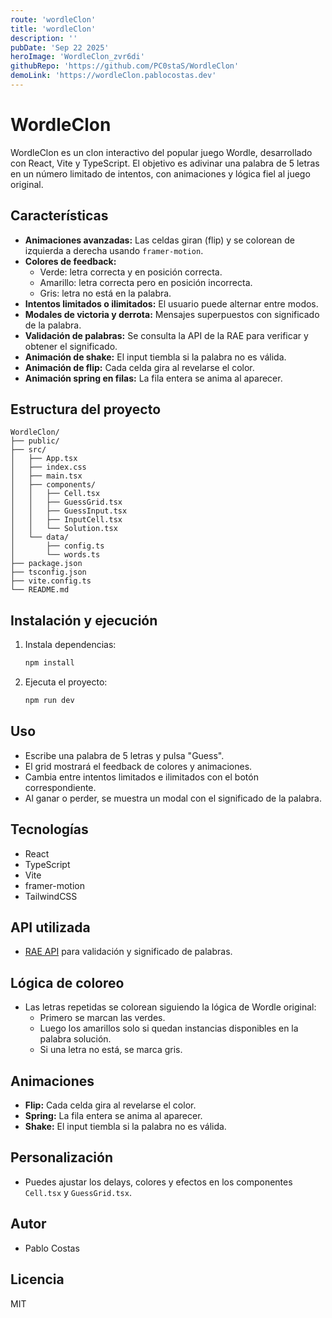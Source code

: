 ```yaml
---
route: 'wordleClon'
title: 'wordleClon'
description: ''
pubDate: 'Sep 22 2025'
heroImage: 'WordleClon_zvr6di'
githubRepo: 'https://github.com/PC0staS/WordleClon'
demoLink: 'https://wordleClon.pablocostas.dev'
---
```

# WordleClon

WordleClon es un clon interactivo del popular juego Wordle, desarrollado con React, Vite y TypeScript. El objetivo es adivinar una palabra de 5 letras en un número limitado de intentos, con animaciones y lógica fiel al juego original.

## Características

- **Animaciones avanzadas:** Las celdas giran (flip) y se colorean de izquierda a derecha usando `framer-motion`.
- **Colores de feedback:**
  - Verde: letra correcta y en posición correcta.
  - Amarillo: letra correcta pero en posición incorrecta.
  - Gris: letra no está en la palabra.
- **Intentos limitados o ilimitados:** El usuario puede alternar entre modos.
- **Modales de victoria y derrota:** Mensajes superpuestos con significado de la palabra.
- **Validación de palabras:** Se consulta la API de la RAE para verificar y obtener el significado.
- **Animación de shake:** El input tiembla si la palabra no es válida.
- **Animación de flip:** Cada celda gira al revelarse el color.
- **Animación spring en filas:** La fila entera se anima al aparecer.

## Estructura del proyecto

```
WordleClon/
├── public/
├── src/
│   ├── App.tsx
│   ├── index.css
│   ├── main.tsx
│   ├── components/
│   │   ├── Cell.tsx
│   │   ├── GuessGrid.tsx
│   │   ├── GuessInput.tsx
│   │   ├── InputCell.tsx
│   │   └── Solution.tsx
│   └── data/
│       ├── config.ts
│       └── words.ts
├── package.json
├── tsconfig.json
├── vite.config.ts
└── README.md
```

## Instalación y ejecución

1. Instala dependencias:
   ```bash
   npm install
   ```
2. Ejecuta el proyecto:
   ```bash
   npm run dev
   ```

## Uso

- Escribe una palabra de 5 letras y pulsa "Guess".
- El grid mostrará el feedback de colores y animaciones.
- Cambia entre intentos limitados e ilimitados con el botón correspondiente.
- Al ganar o perder, se muestra un modal con el significado de la palabra.

## Tecnologías

- React
- TypeScript
- Vite
- framer-motion
- TailwindCSS

## API utilizada

- [RAE API](https://rae-api.com/) para validación y significado de palabras.

## Lógica de coloreo

- Las letras repetidas se colorean siguiendo la lógica de Wordle original:
  - Primero se marcan las verdes.
  - Luego los amarillos solo si quedan instancias disponibles en la palabra solución.
  - Si una letra no está, se marca gris.

## Animaciones

- **Flip:** Cada celda gira al revelarse el color.
- **Spring:** La fila entera se anima al aparecer.
- **Shake:** El input tiembla si la palabra no es válida.

## Personalización

- Puedes ajustar los delays, colores y efectos en los componentes `Cell.tsx` y `GuessGrid.tsx`.

## Autor

- Pablo Costas

## Licencia

MIT

